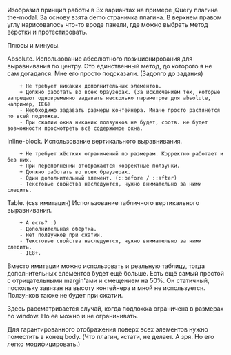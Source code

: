 Изобразил принцип работы в 3х вариантах на примере jQuery плагина the-modal. За основу взята demo страничка плагина.
В верхнем правом углу нарисовалось что-то вроде панели, где можно выбрать метод вёрстки и протестировать.

Плюсы и минусы.

Absolute.
	Использование абсолютного позиционирования для выравнивания по центру.
	Это единственный метод, до которого я не сам догадался. Мне его просто подсказали. (Задолго до задания)

		+ Не требует никаких дополнительных элементов.
		+ Должно работать во всех браузерах. (За исключением тех, которые запрещают одновременно задавать несколько параметров для absolute, например, IE6)
		- Необходимо задавать размеры контейнера. Иначе просто растянется по всей подложке.
		- При сжатии окна никаких ползунков не будет, соотв. не будет возможности просмотреть всё содержимое окна.

Inline-block.
	Использование вертикального выравнивания.

		+ Не требует жёстких ограничений по размерам. Корректно работает и без них.
		+ При переполнении отображаются корректные ползунки.
		+ Должно работать во всех браузерах.
		- Один дополнительный элемент. (::before / ::after)
		- Текстовые свойства наследуются, нужно внимательно за ними следить.

Table. (css имитация)
	Использование табличного вертикального выравнивания.

		+ А есть? :)
		- Дополнительная обёртка.
		- Нет ползунков при сжатии.
		- Текстовые свойства наследуются, нужно внимательно за ними следить.
		- IE8+.

Вместо имитации можно использовать и реальную таблицу, тогда дополнительных элементов будет ещё больше.
Есть ещё самый простой с отрицательными margin'ами и смещением на 50%. Он статичный, поскольку завязан на высоту контейнера и мной не используется. Ползунков также не будет при сжатии.

Здесь рассматривается случай, когда подложка ограничена в размерах по window. Но её можно и не ограничивать.

Для гарантированного отображения поверх всех элементов нужно поместить в конец body.
(Что плагин, кстати, не делает. А зря. Но его легко модифицировать.)